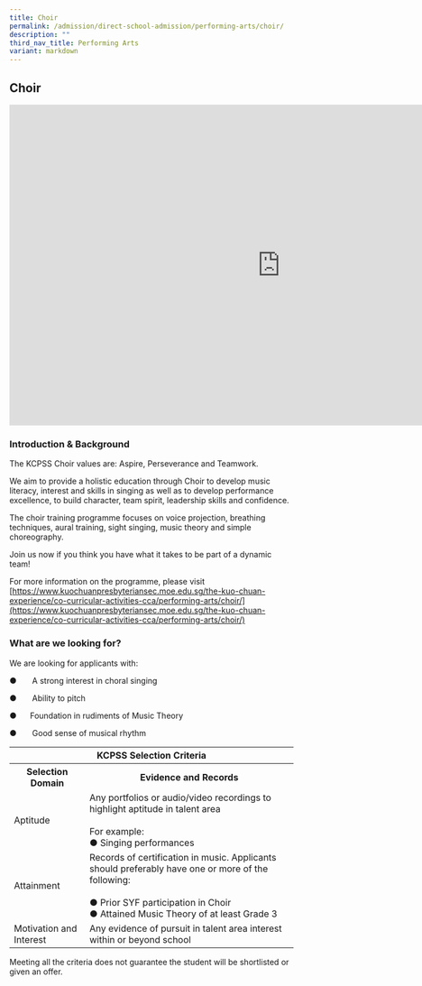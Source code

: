 ```yaml
---
title: Choir
permalink: /admission/direct-school-admission/performing-arts/choir/
description: ""
third_nav_title: Performing Arts
variant: markdown
---
```

## Choir

<iframe allowfullscreen="true" height="569" width="960" frameborder="0" src="https://docs.google.com/presentation/d/e/2PACX-1vT73EwpOUVHyM9jb9TKWNXJl5wbmWAz6a4379dGp0PDjasu4xCyrAL_dcxGsm8hkFp2zpWKOi_t95RV/embed?start=true&amp;loop=true&amp;delayms=3000"></iframe>

### Introduction &amp; Background


The KCPSS Choir values are: Aspire, Perseverance and Teamwork.

We aim to provide a holistic education through Choir to develop music literacy, interest and skills in singing as well as to develop performance excellence, to build character, team spirit, leadership skills and confidence.

The choir training programme focuses on voice projection, breathing techniques, aural training, sight singing, music theory and simple choreography.

Join us now if you think you have what it takes to be part of a dynamic team!

For more information on the programme, please visit&nbsp;
[https://www.kuochuanpresbyteriansec.moe.edu.sg/the-kuo-chuan-experience/co-curricular-activities-cca/performing-arts/choir/](https://www.kuochuanpresbyteriansec.moe.edu.sg/the-kuo-chuan-experience/co-curricular-activities-cca/performing-arts/choir/)

### What are we looking for?


We are looking for applicants with:

●&nbsp;&nbsp;&nbsp;&nbsp;&nbsp;&nbsp;&nbsp;A strong interest in choral singing

●&nbsp;&nbsp;&nbsp;&nbsp;&nbsp;&nbsp;&nbsp;Ability to pitch

●&nbsp;&nbsp;&nbsp;&nbsp;&nbsp;&nbsp;Foundation in rudiments of Music Theory&nbsp;&nbsp;

●&nbsp;&nbsp;&nbsp;&nbsp;&nbsp;&nbsp;&nbsp;Good sense of musical rhythm

<table>
<thead>
  <tr>
    <th colspan="2">KCPSS Selection Criteria</th>
  </tr>
</thead>
<tbody>
  <tr>
    <th>Selection Domain</th>
    <th>Evidence and Records</th>
  </tr>
  <tr>
    <td>Aptitude</td>
    <td>Any portfolios or audio/video recordings to highlight aptitude in talent area<br> <br>For example:<br>●       Singing performances</td>
  </tr>
  <tr>
    <td>Attainment</td>
    <td>Records of certification in music. Applicants should preferably have one or more of the following:<br> <br>●       Prior SYF participation in Choir<br>●       Attained Music Theory of at least Grade 3</td>
  </tr>
  <tr>
    <td>Motivation and Interest</td>
    <td>Any evidence of pursuit in talent area interest within or beyond school<br> </td>
  </tr>
</tbody>
</table>

Meeting all the criteria does not guarantee the student will be shortlisted or given an offer.